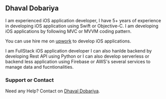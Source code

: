 ## Dhaval Dobariya

I am experienced iOS application developer, I have 5+ years of experience in developing iOS application using Swift or Objective-C. I am developing iOS applications by following MVC or MVVM coding pattern.

You can use hire me on [upwork](https://www.upwork.com/fl/dobariyadhaval) to develop iOS applications.

I am FullStack iOS application developer I can also hanlde backend by developing Rest API using Python or I can also develop serverless or backend less application using Firebase or AWS's several services to manage data and fucntionalities.

### Support or Contact

Need any Help? Contact on [Dhaval Dobariya](mailto:dobariyadhaval2020@gmail.com).
